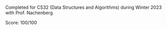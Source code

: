 Completed for CS32 (Data Structures and Algorithms) during Winter 2023 with Prof. Nachenberg

Score: 100/100
